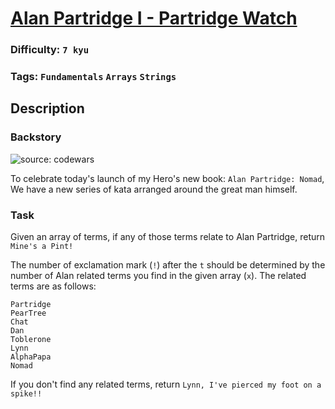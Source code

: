# [Alan Partridge I - Partridge Watch](https://www.codewars.com/kata/5808c8eff0ed4210de000008)

### Difficulty: `7 kyu`

### Tags: `Fundamentals` `Arrays` `Strings`

## Description

### Backstory

![source: codewars](https://images-eu.ssl-images-amazon.com/images/I/61FUCzdEinL._AA300_.jpg)

To celebrate today's launch of my Hero's new book: `Alan Partridge: Nomad`, We have a new series of kata arranged around the great man himself.

### Task
Given an array of terms, if any of those terms relate to Alan Partridge, return `Mine's a Pint!`

The number of exclamation mark (`!`) after the `t` should be determined by the number of Alan related terms you find in the given array (`x`). The related terms are as follows:

```
Partridge
PearTree
Chat
Dan
Toblerone
Lynn
AlphaPapa
Nomad
```

If you don't find any related terms, return `Lynn, I've pierced my foot on a spike!!`